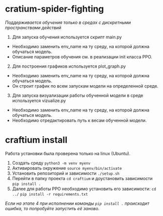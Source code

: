 # cratium-spider-fighting

_Поддерживается обучения только в средах с дискретными пространствами действий_

1. Для запуска обучения используется скрипт main.py

- Необходимо заменить env_name на ту среду, на которой должна обучаться модель.
- Описание параметров обучения см. в реализации init класса PPO.

2. Для построения графиков используется plot_graph.py

- Необходимо заменить env_name на ту среду, на которой должна обучаться модель.
- Он строит график по всем запускам модели на определенной среде.

3. Для запуска визуализации работы обученной модели в среде используется vizualize.py

- Необходимо заменить env_name на ту среду, на которой должна обучаться модель.
- Необходимо отредактировать путь к весам обученной модели.

# craftium install

Работа установки была проверена только на linux (Ubuntu).

1. Создать среду `python3 -m venv myenv`
2. Активировать окружение `source myenv/bin/activate`
3. Установить репозиторий и зависимости `./setup.sh`
4. Перейти в папку проекта `cd craftium` и доустановить зависимости `pip install .`
5. Далее для работы PPO необходимо установить его зависимости: `cd ../` `pip install -r requirements.txt`

*Если на этапе 4 при исполнении команды `pip install .` происходит ошибка, то попробуйте запустить её заново.*
